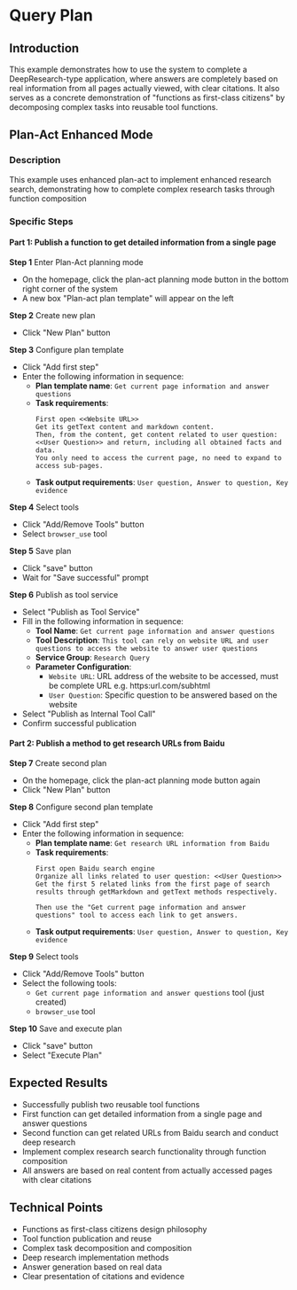 # Query Plan

## Introduction
This example demonstrates how to use the system to complete a DeepResearch-type application, where answers are completely based on real information from all pages actually viewed, with clear citations. It also serves as a concrete demonstration of "functions as first-class citizens" by decomposing complex tasks into reusable tool functions.

## Plan-Act Enhanced Mode

### Description
This example uses enhanced plan-act to implement enhanced research search, demonstrating how to complete complex research tasks through function composition

### Specific Steps

#### Part 1: Publish a function to get detailed information from a single page

**Step 1** Enter Plan-Act planning mode
- On the homepage, click the plan-act planning mode button in the bottom right corner of the system
- A new box "Plan-act plan template" will appear on the left

**Step 2** Create new plan
- Click "New Plan" button

**Step 3** Configure plan template
- Click "Add first step"
- Enter the following information in sequence:
  - **Plan template name**: `Get current page information and answer questions`
  - **Task requirements**:
    ```
    First open <<Website URL>>
    Get its getText content and markdown content.
    Then, from the content, get content related to user question: <<User Question>> and return, including all obtained facts and data.
    You only need to access the current page, no need to expand to access sub-pages.
    ```
  - **Task output requirements**: `User question, Answer to question, Key evidence`

**Step 4** Select tools
- Click "Add/Remove Tools" button
- Select `browser_use` tool

**Step 5** Save plan
- Click "save" button
- Wait for "Save successful" prompt

**Step 6** Publish as tool service
- Select "Publish as Tool Service"
- Fill in the following information in sequence:
  - **Tool Name**: `Get current page information and answer questions`
  - **Tool Description**: `This tool can rely on website URL and user questions to access the website to answer user questions`
  - **Service Group**: `Research Query`
  - **Parameter Configuration**:
    - `Website URL`: URL address of the website to be accessed, must be complete URL e.g. https:url.com/subhtml
    - `User Question`: Specific question to be answered based on the website
- Select "Publish as Internal Tool Call"
- Confirm successful publication

#### Part 2: Publish a method to get research URLs from Baidu

**Step 7** Create second plan
- On the homepage, click the plan-act planning mode button again
- Click "New Plan" button

**Step 8** Configure second plan template
- Click "Add first step"
- Enter the following information in sequence:
  - **Plan template name**: `Get research URL information from Baidu`
  - **Task requirements**:
    ```
    First open Baidu search engine
    Organize all links related to user question: <<User Question>>
    Get the first 5 related links from the first page of search results through getMarkdown and getText methods respectively.

    Then use the "Get current page information and answer questions" tool to access each link to get answers.
    ```
  - **Task output requirements**: `User question, Answer to question, Key evidence`

**Step 9** Select tools
- Click "Add/Remove Tools" button
- Select the following tools:
  - `Get current page information and answer questions` tool (just created)
  - `browser_use` tool

**Step 10** Save and execute plan
- Click "save" button
- Select "Execute Plan"

## Expected Results
- Successfully publish two reusable tool functions
- First function can get detailed information from a single page and answer questions
- Second function can get related URLs from Baidu search and conduct deep research
- Implement complex research search functionality through function composition
- All answers are based on real content from actually accessed pages with clear citations

## Technical Points
- Functions as first-class citizens design philosophy
- Tool function publication and reuse
- Complex task decomposition and composition
- Deep research implementation methods
- Answer generation based on real data
- Clear presentation of citations and evidence

